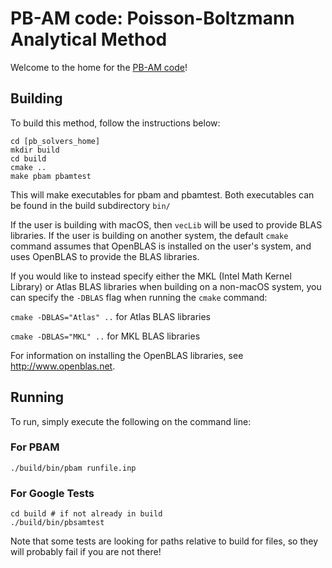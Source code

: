 PB-AM code: Poisson-Boltzmann Analytical Method
============

Welcome to the home for the [PB-AM code](https://github.com/dhbrookes/pb_solvers)!

## Building

To build this method, follow the instructions below:

~~~
cd [pb_solvers_home]
mkdir build
cd build
cmake ..
make pbam pbamtest
~~~

This will make executables for pbam and pbamtest. 
Both executables can be found in the build subdirectory `bin/`

If the user is building with macOS, then `vecLib` will be used to provide BLAS libraries.
If the user is building on another system, the default `cmake` command assumes that OpenBLAS is installed on the user's system, and uses OpenBLAS to provide the BLAS libraries.  

If you would like to instead  specify  either the MKL (Intel Math Kernel Library) or Atlas BLAS libraries when building on a non-macOS system, you can specify the `-DBLAS` flag when running the `cmake` command:

`cmake -DBLAS="Atlas" ..` for Atlas BLAS libraries

`cmake -DBLAS="MKL" ..` for MKL BLAS libraries

For information on installing the OpenBLAS libraries, see http://www.openblas.net.

## Running

To run, simply execute the following on the command line:

### For PBAM

~~~
./build/bin/pbam runfile.inp
~~~


### For Google Tests

~~~
cd build # if not already in build
./build/bin/pbsamtest
~~~

Note that some tests are looking for paths relative to build for files,
so they will probably fail if you are not there!
